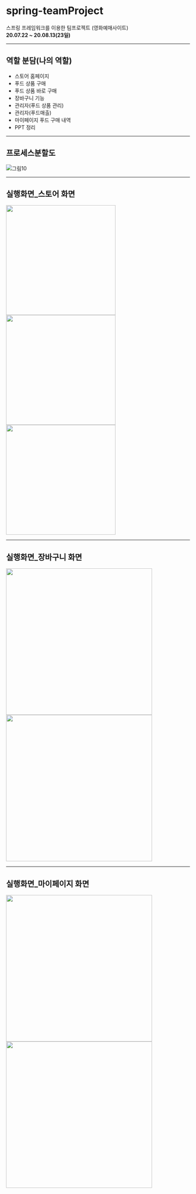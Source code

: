 # spring-teamProject
스프링 프레임워크를 이용한 팀프로젝트 (영화예매사이트)  
**20.07.22 ~ 20.08.13(23일)**  
<hr/>

## 역할 분담(나의 역할)
* 스토어 홈페이지  
* 푸드 상품 구매   
* 푸드 상품 바로 구매  
* 장바구니 기능  
* 관리자(푸드 상품 관리)  
* 관리자(푸드매출)  
* 마이페이지 푸드 구매 내역  
* PPT 정리  

<hr/>

## 프로세스분할도
![그림10](https://user-images.githubusercontent.com/74242098/99419527-8e2e2780-293f-11eb-8841-159d63361d65.png)  
<hr/>

## 실행화면_스토어 화면
<div>
<img src="https://user-images.githubusercontent.com/74242098/99419495-88384680-293f-11eb-8a96-ff437ffe0483.png" width=300"></img>
<img src="https://user-images.githubusercontent.com/74242098/99419506-89697380-293f-11eb-94f9-e5950ef6392d.png" width="300"></img>
<img src="https://user-images.githubusercontent.com/74242098/99419510-8a020a00-293f-11eb-9b32-708baabe1e39.png" width="300"></img>
</div>  
<hr/>

## 실행화면_장바구니 화면
<div>
<img src="https://user-images.githubusercontent.com/74242098/99419514-8a9aa080-293f-11eb-9196-011ac6838719.png" width="400"></img>
<img src="https://user-images.githubusercontent.com/74242098/99419518-8bcbcd80-293f-11eb-988a-e8b5c378dd34.png" width="400"></img>
</div>  
<hr/>

## 실행화면_마이페이지 화면
<div>
<img src="https://user-images.githubusercontent.com/74242098/99419520-8c646400-293f-11eb-89be-ffa062c89377.png" width="400"></img>
<img src="https://user-images.githubusercontent.com/74242098/99419522-8cfcfa80-293f-11eb-9308-5cbda404a249.png" width="400"></img>
</div>  
